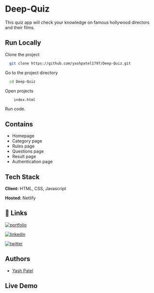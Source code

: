 # Deep-Quiz

This quiz app will check your knowledge on famous hollywood directors and their films.

## Run Locally

Clone the project

```bash
  git clone https://github.com/yashpatel1797/Deep-Quiz.git
```

Go to the project directory

```bash
  cd Deep-Quiz
```

Open projects

```bash
    index.html
```

Run code.

## Contains

- Homepage
- Category page
- Rules page
- Questions page
- Result page
- Authentication page

## Tech Stack

**Client:** HTML, CSS, Javascript

**Hosted:** Netlify

## 🔗 Links

[![portfolio](https://img.shields.io/badge/my_portfolio-000?style=for-the-badge&logo=ko-fi&logoColor=white)](https://patelyash.netlify.app/)

[![linkedin](https://img.shields.io/badge/linkedin-0A66C2?style=for-the-badge&logo=linkedin&logoColor=white)](https://www.linkedin.com/in/yashpatel797/)

[![twitter](https://img.shields.io/badge/twitter-1DA1F2?style=for-the-badge&logo=twitter&logoColor=white)](https://twitter.com/yesgpatel)

## Authors

- [Yash Patel](https://github.com/yashpatel1797)

## Live Demo
